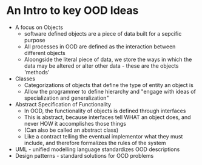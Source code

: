 # An Intro to key OOD Ideas
* A focus on Objects
    - software defined objects are a piece of data built for a sepcific purpose
    - All processes in OOD are defined as the interaction between different objects
    - Aloongside the literal piece of data, we store the ways in which the data may be altered or alter other data - these are the objects 'methods'
* Classes
    - Categorizations of objects that define the type of entity an object is
    - Allow the programmer to define hierarchy and "engage with ideas of specialization and generalization"
* Abstract Specification of Functionality
    - In OOD, the functionality of objects is defined through interfaces
    - This is abstract, because interfaces tell WHAT an object does, and never HOW it accomplishes those things
    - (Can also be called an abstract class)
    - Like a contract telling the eventual implementor what they must include, and therefore formalizes the rules of the system
* UML - unified modelling language standardizes OOD descriptions
* Design patterns - standard solutions for OOD problems

